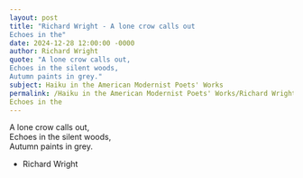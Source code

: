 ```yaml
---
layout: post
title: "Richard Wright - A lone crow calls out  
Echoes in the"
date: 2024-12-28 12:00:00 -0000
author: Richard Wright
quote: "A lone crow calls out,  
Echoes in the silent woods,  
Autumn paints in grey."
subject: Haiku in the American Modernist Poets' Works
permalink: /Haiku in the American Modernist Poets' Works/Richard Wright/Richard Wright - A lone crow calls out  
Echoes in the
---
```


A lone crow calls out,  
Echoes in the silent woods,  
Autumn paints in grey.

- Richard Wright
